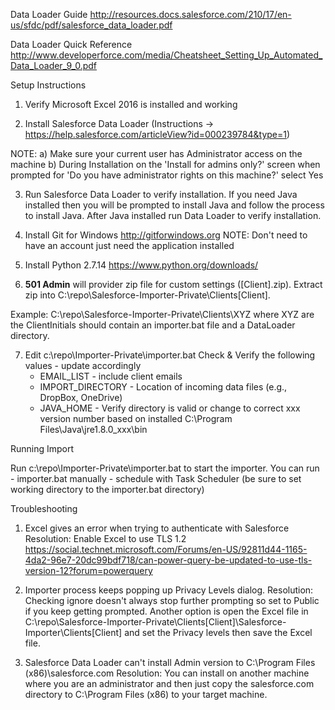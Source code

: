 
Data Loader Guide
http://resources.docs.salesforce.com/210/17/en-us/sfdc/pdf/salesforce_data_loader.pdf

Data Loader Quick Reference
http://www.developerforce.com/media/Cheatsheet_Setting_Up_Automated_Data_Loader_9_0.pdf

Setup Instructions

1) Verify Microsoft Excel 2016 is installed and working 

2) Install Salesforce Data Loader (Instructions -> https://help.salesforce.com/articleView?id=000239784&type=1)

NOTE:
  a) Make sure your current user has Administrator access on the machine
  b) During Installation on the 'Install for admins only?' screen when prompted for 'Do you have administrator rights on this machine?' select Yes

3) Run Salesforce Data Loader to verify installation.  If you need Java installed then you will be prompted to install Java and follow the process to install Java. After Java installed run Data Loader to verify installation. 

4) Install Git for Windows http://gitforwindows.org
    NOTE: Don't need to have an account just need the application installed

5) Install Python 2.7.14 https://www.python.org/downloads/ 

7) **501 Admin** will provider zip file for custom settings ([Client].zip).  Extract zip into C:\repo\Salesforce-Importer-Private\Clients\[Client].

Example: C:\repo\Salesforce-Importer-Private\Clients\XYZ where XYZ are the ClientInitials should contain an importer.bat file and a DataLoader directory.

7) Edit c:\repo\Importer-Private\importer.bat
    Check & Verify the following values - update accordingly
    * EMAIL_LIST - include client emails
    * IMPORT_DIRECTORY - Location of incoming data files (e.g., DropBox, OneDrive)
    * JAVA_HOME - Verify directory is valid or change to correct xxx version number based on installed C:\Program Files\Java\jre1.8.0_xxx\bin

Running Import

Run c:\repo\Importer-Private\importer.bat to start the importer.  You can run
    - importer.bat manually
    - schedule with Task Scheduler (be sure to set working directory to the importer.bat directory)

Troubleshooting

1) Excel gives an error when trying to authenticate with Salesforce
Resolution: Enable Excel to use TLS 1.2
https://social.technet.microsoft.com/Forums/en-US/92811d44-1165-4da2-96e7-20dc99bdf718/can-power-query-be-updated-to-use-tls-version-12?forum=powerquery

2) Importer process keeps popping up Privacy Levels dialog.
Resolution: Checking ignore doesn't always stop further prompting so set to Public if you keep getting prompted.  Another option is open the Excel file in C:\repo\Salesforce-Importer-Private\Clients\[Client]\Salesforce-Importer\Clients\[Client] and set the Privacy levels then save the Excel file.

3) Salesforce Data Loader can't install Admin version to C:\Program Files (x86)\salesforce.com
Resolution: You can install on another machine where you are an administrator and then just copy the salesforce.com directory to C:\Program Files (x86) to your target machine.
